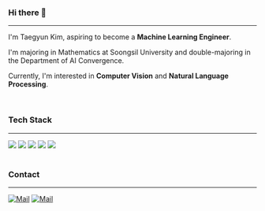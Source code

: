 ### Hi there 👋
---
I'm Taegyun Kim, aspiring to become a **Machine Learning Engineer**.

I'm majoring in Mathematics at Soongsil University and double-majoring in the Department of AI Convergence.

Currently, I'm interested in **Computer Vision** and **Natural Language Processing**.

<br>

### Tech Stack
---
<div>
  <img src="https://img.shields.io/badge/Python-3776AB?style=flat&logo=Python&logoColor=white">
  <img src="https://img.shields.io/badge/PyTorch-EE4C2C?style=flat&logo=PyTorch&logoColor=white">
  <img src="https://img.shields.io/badge/Colab-F9AB00?style=flat&logo=Google Colab&logoColor=white">
  <img src="https://img.shields.io/badge/VSCode-007ACC?style=flat&logo=Visual Studio Code&logoColor=white">
  <img src="https://img.shields.io/badge/Ubuntu-E95420?style=flat&logo=Ubuntu&logoColor=white">
</div>
  
<br>

### Contact
---
[![Mail](https://img.shields.io/badge/Naver-03C75A?style=flat&logo=Naver&logoColor=white)](mailto:ypp1900@naver.com)
[![Mail](https://img.shields.io/badge/Gmail-EA4335?style=flat&logo=Gmail&logoColor=white)](mailto:tgkim980605@gmail.com)
